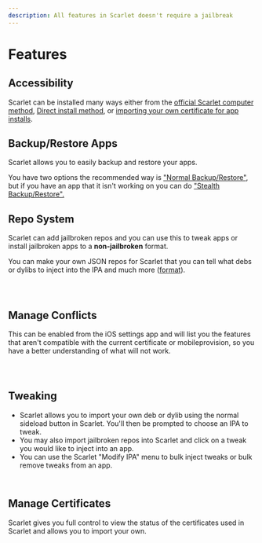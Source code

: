 ```yaml
---
description: All features in Scarlet doesn't require a jailbreak
---
```


# Features

## Accessibility

Scarlet can be installed many ways either from the [official Scarlet computer method](broken-reference), [Direct install method](scarlet-direct/), or [importing your own certificate for app installs](certificates-developer-login.md).



## Backup/Restore Apps

Scarlet allows you to easily backup and restore your apps.&#x20;

You have two options the recommended way is ["Normal Backup/Restore"](backup-restore-normal.md), but if you have an app that it isn't working on you can do ["Stealth Backup/Restore".](backup-restore-stealth.md)

## Repo System

Scarlet can add jailbroken repos and you can use this to tweak apps or install jailbroken apps to a **non-jailbroken** format.

You can make your own JSON repos for Scarlet that you can tell what debs or dylibs to inject into the IPA and much more ([format](https://usescarlet.com/scarlet.json)).

<div>

<figure><img src="../.gitbook/assets/D97CC9FD-B74B-45F8-BD88-99F0A5530CA5.jpg" alt=""><figcaption></figcaption></figure>

 

<figure><img src="../.gitbook/assets/B958A031-75B3-435B-B7E1-114146D60878.png" alt=""><figcaption></figcaption></figure>

 

<figure><img src="../.gitbook/assets/F9F6832C-D6B4-4A0E-B543-C3EF2D469542.jpg" alt=""><figcaption></figcaption></figure>

</div>



## Manage Conflicts

This can be enabled from the iOS settings app and will list you the features that aren't compatible with the current certificate or mobileprovision, so you have a better understanding of what will not work.

<div>

<figure><img src="../.gitbook/assets/C2EDD817-AB03-409F-9786-CF982F86E668.jpg" alt=""><figcaption></figcaption></figure>

 

<figure><img src="../.gitbook/assets/5E5C1FF7-9D6D-4DA0-8764-4CF21193D976.jpg" alt=""><figcaption></figcaption></figure>

 

<figure><img src="../.gitbook/assets/2ADE6D64-7D49-4772-ADA4-ED514A2800C4.png" alt=""><figcaption></figcaption></figure>

</div>

## Tweaking

* Scarlet allows you to import your own deb or dylib using the normal sideload button in Scarlet. You'll then be prompted to choose an IPA to tweak.
* You may also import jailbroken repos into Scarlet and click on a tweak you would like to inject into an app.
* You can use the Scarlet "Modify IPA" menu to bulk inject tweaks or bulk remove tweaks from an app.

<div>

<figure><img src="../.gitbook/assets/C0F4FA88-C59A-49AB-A6DA-C120D39431BD.jpg" alt=""><figcaption></figcaption></figure>

 

<figure><img src="../.gitbook/assets/E40386A8-11A9-4EA5-8DEF-9E84166351A4.png" alt=""><figcaption></figcaption></figure>

</div>

## Manage Certificates

Scarlet gives you full control to view the status of the certificates used in Scarlet and allows you to import your own.

<div>

<figure><img src="../.gitbook/assets/BB177001-69CF-4088-AD98-699A1518CE5A.jpg" alt=""><figcaption></figcaption></figure>

 

<figure><img src="../.gitbook/assets/41E98D94-8866-42CA-999E-7319A794128A.jpg" alt=""><figcaption></figcaption></figure>

 

<figure><img src="../.gitbook/assets/2219D232-39C8-471D-A527-68C42FC68718.jpg" alt=""><figcaption></figcaption></figure>

</div>



